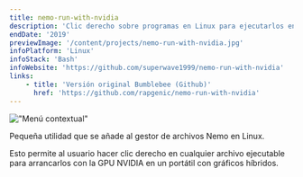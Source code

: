 ```yaml
---
title: nemo-run-with-nvidia
description: 'Clic derecho sobre programas en Linux para ejecutarlos en la GPU NVIDIA'
endDate: '2019'
previewImage: '/content/projects/nemo-run-with-nvidia.jpg'
infoPlatform: 'Linux'
infoStack: 'Bash'
infoWebsite: 'https://github.com/superwave1999/nemo-run-with-nvidia'
links:
    - title: 'Versión original Bumblebee (Github)'
      href: 'https://github.com/rapgenic/nemo-run-with-nvidia'
---
```

!["Menú contextual"](/content/projects/nemo-run-with-nvidia.jpg)

Pequeña utilidad que se añade al gestor de archivos Nemo en Linux.

Esto permite al usuario hacer clic derecho en cualquier archivo ejecutable para arrancarlos con la GPU NVIDIA en un portátil con gráficos híbridos.
